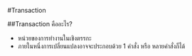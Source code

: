 #Transaction

##Transaction คืออะไร?

- หน่วยของการทำงานในเชิงตรรกะ
- ภายในหนึ่งการเปลี่ยนแปลงอาจจะประกอบด้วย 1 คำสั่ง หรือ หลายคำสั่งก็ได้
